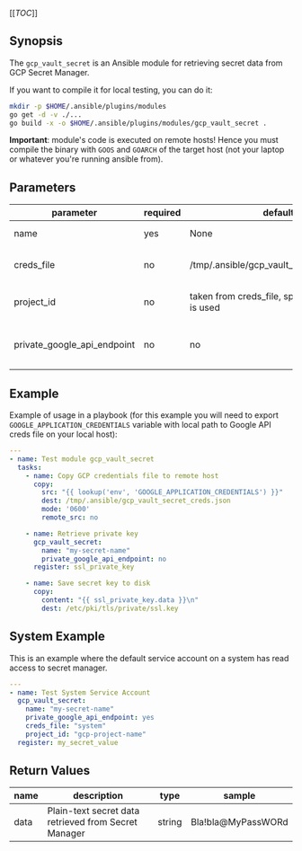 [[_TOC_]]

## Synopsis

The `gcp_vault_secret` is an Ansible module for retrieving secret data from GCP Secret Manager.

If you want to compile it for local testing, you can do it:
```bash
mkdir -p $HOME/.ansible/plugins/modules
go get -d -v ./...
go build -x -o $HOME/.ansible/plugins/modules/gcp_vault_secret .
```

**Important**: module's code is executed on remote hosts! Hence you must compile the binary with `GOOS` and `GOARCH` of the target host (not your laptop or whatever you're running ansible from).

## Parameters

| parameter | required | default | choices | comments |
|-----------|----------|---------|---------|----------|
| name      | yes      | None    |         | Name of the secret in GCP Secret Manager |
| creds_file | no      | /tmp/.ansible/gcp_vault_secret_creds.json    |   , file path or "system"      | Path to Google API credentials file on remote filesystem | 
| project_id | no      | taken from creds_file, specify if "system" is used |         | Name of the GCP Project where Secret Manager resides |
| private_google_api_endpoint      | no      | no    |    yes/no     | Make all requests to Google API via privately routed endpoint (private.googleapis.com:443) | 


## Example

Example of usage in a playbook (for this example you will need to export `GOOGLE_APPLICATION_CREDENTIALS` variable with local path to Google API creds file on your local host):
```yaml
---
- name: Test module gcp_vault_secret
  tasks:
    - name: Copy GCP credentials file to remote host
      copy:
        src: "{{ lookup('env', 'GOOGLE_APPLICATION_CREDENTIALS') }}"
        dest: /tmp/.ansible/gcp_vault_secret_creds.json
        mode: '0600'
        remote_src: no

    - name: Retrieve private key
      gcp_vault_secret:
        name: "my-secret-name"
        private_google_api_endpoint: no
      register: ssl_private_key

    - name: Save secret key to disk
      copy:
        content: "{{ ssl_private_key.data }}\n"
        dest: /etc/pki/tls/private/ssl.key
```

## System Example

This is an example where the default service account on a system has read access to secret manager.
```yaml
--- 
- name: Test System Service Account
  gcp_vault_secret:
    name: "my-secret-name"
    private_google_api_endpoint: yes
    creds_file: "system"
    project_id: "gcp-project-name"
  register: my_secret_value
```
## Return Values

| name | description | type | sample |
|------|-------------|------|--------|
| data | Plain-text secret data retrieved from Secret Manager | string | Bla!bla@MyPassWORd |
